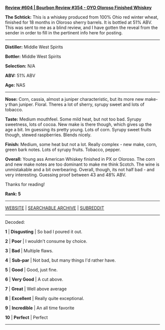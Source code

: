 
[**Review #604 | Bourbon Review #354 - OYO Oloroso Finished Whiskey**]( https://t8ke.review/review-604-oyo-oloroso-finished-whiskey/)

**The Schtick:** This is a whiskey produced from 100% Ohio red winter wheat, finished for 18 months in Oloroso sherry barrels. It is bottled at 51% ABV. This was sent to me as a blind review, and I have gotten the reveal from the sender in order to fill in the pertinent info here for posting. 

-----

**Distiller:** Middle West Spirits

**Bottler:** Middle West Spirits

**Selection:** N/A

**ABV:**  51% ABV

**Age:** NAS 

-----

**Nose:**   Corn, cassia, almost a juniper characteristic, but its more new make-y than juniper. Floral. Theres a lot of sherry, syrupy sweet and lots of tobacco.

**Taste:** Medium mouthfeel. Some mild heat, but not too bad. Syrupy sweetness, lots of cocoa. New make is there though, which gives up the age a bit. Im guessing its pretty young. Lots of corn. Syrupy sweet fruits though, stewed raspberries. Blends nicely. 

**Finish:** Medium, some heat but not a lot. Really complex - new make, corn, green bark notes. Lots of syrupy fruits. Tobacco, pepper.

**Overall:** Young ass American Whiskey finished in PX or Oloroso. The corn and new make notes are too dominant to make me think Scotch. The wine is unmistakable and a bit overbearing. Overall, though, its not half bad - and very interesting. Guessing proof between 43 and 48% ABV.

Thanks for reading!

**Rank: 5**



-----

[WEBSITE](https://t8ke.review) | [SEARCHABLE ARCHIVE](https://t8ke.review/review-archive/) | [SUBREDDIT](https://reddit.com/r/t8kereviews)

-----

Decoded:

**1** | **Disgusting** | So bad I poured it out.

**2** | **Poor** | I wouldn't consume by choice.

**3** | **Bad** | Multiple flaws.

**4** | **Sub-par** | Not bad, but many things I'd rather have.

**5** | **Good** | Good, just fine.

**6** | **Very Good** | A cut above.

**7** | **Great** | Well above average

**8** | **Excellent** | Really quite exceptional.

**9** | **Incredible** | An all time favorite

**10** | **Perfect** | Perfect

----

